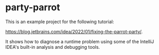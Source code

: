 # party-parrot
This is an example project for the following tutorial:

https://blog.jetbrains.com/idea/2022/01/fixing-the-parrot-party/.

It shows how to diagnose a runtime problem using some of the IntelliJ IDEA's built-in analysis and debugging tools.

